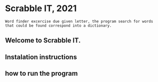 # Scrabble IT, 2021

	Word finder excercise due given letter, the program search for words that could be found correspond into a dictionary.

## Welcome to Scrabble IT.


## Instalation instructions

## how to run the program

 